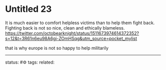 # Untitled 23
It is much easier to comfort helpless victims than to help them fight back. Fighting back is not so nice, clean and ethically blameless.
https://twitter.com/octobearknight/status/1511673974614372352?s=12&t=3R61n6eu98A6gj-ZOmHSqg&utm_source=pocket_mylist

that is why europe is not so happy to help militarily



---
status: #⚙️ 
tags: 
related: 
